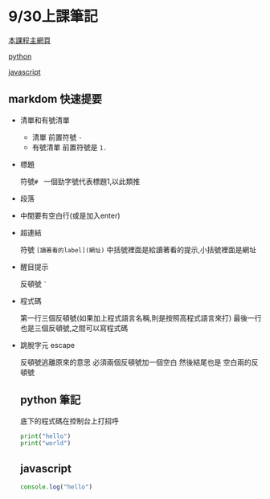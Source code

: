 #  9/30上課筆記

[本課程主網頁](https://rmilab.nkust.edu.tw)

[python](#python-筆記)

[javascript](#javascript)


## markdom 快速提要

- 清單和有號清單

   - 清單 前置符號 `- `
   - 有號清單 前置符號是 `1. `

- 標題

  符號`# ` 一個勁字號代表標題1,以此類推

- 段落

- 中間要有空白行(或是加入enter)

- 超連結

  符號 `[讀著看的label](網址)` 中括號裡面是給讀著看的提示,小括號裡面是網址

- 醒目提示

   反頓號 `` ` ``
- 程式碼

  第一行三個反頓號(如果加上程式語言名稱,則是按照高程式語言來打) 最後一行 也是三個反頓號,之間可以寫程式碼

- 跳脫字元 escape

  反頓號逃離原來的意思 必須兩個反頓號加一個空白 然後結尾也是 空白兩的反頓號


  ## python 筆記

  底下的程式碼在控制台上打招呼
  ```python
  print("hello")
  print("world")
  ```

  ## javascript
  ```javascript
  console.log("hello")
  ```
  
    

